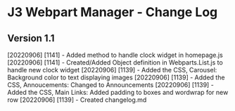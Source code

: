 J3 Webpart Manager - Change Log
===============================

## Version 1.1 
[20220906] [1141] - Added method to handle clock widget in homepage.js
[20220906] [1141] - Created/Added Object definition in Webparts.List.js to handle new clock widget
[20220906] [1139] - Added the CSS, Carousel: Background color to text displaying images
[20220906] [1139] - Added the CSS, Annoucements: Changed to Announcements
[20220906] [1139] - Added the CSS, Main Links: Added padding to boxes and wordwrap for new row
[20220906] [1139] - Created changelog.md